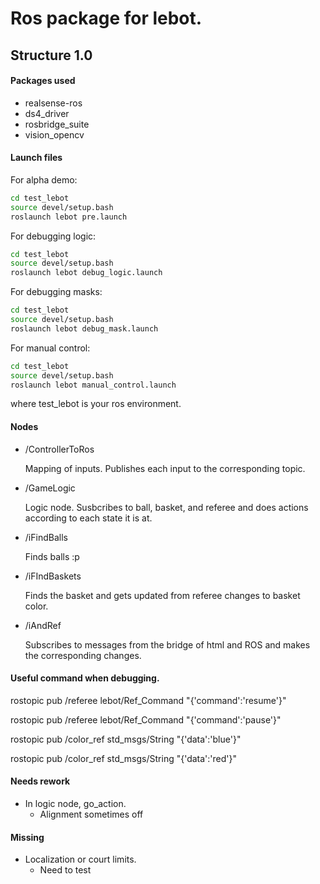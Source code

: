 # Ros package for lebot.

## Structure 1.0

#### Packages used

- realsense-ros
- ds4_driver
- rosbridge_suite
- vision_opencv

#### Launch files

For alpha demo:

```bash
cd test_lebot
source devel/setup.bash
roslaunch lebot pre.launch
```

For debugging logic:

```bash
cd test_lebot
source devel/setup.bash
roslaunch lebot debug_logic.launch
```

For debugging masks:

```bash
cd test_lebot
source devel/setup.bash
roslaunch lebot debug_mask.launch
```

For manual control:

```bash
cd test_lebot
source devel/setup.bash
roslaunch lebot manual_control.launch
```

where test_lebot is your ros environment.

#### Nodes

- /ControllerToRos

  Mapping of inputs. Publishes each input to the corresponding topic.

- /GameLogic

  Logic node. Susbcribes to ball, basket, and referee and does actions according to each state it is at.

- /iFindBalls

  Finds balls :p

- /iFIndBaskets

  Finds the basket and gets updated from referee changes to basket color.

- /iAndRef

  Subscribes to messages from the bridge of html and ROS and makes the corresponding changes.

#### Useful command when debugging. 

rostopic pub /referee lebot/Ref_Command "{'command':'resume'}"

rostopic pub /referee lebot/Ref_Command "{'command':'pause'}"

rostopic pub /color_ref std_msgs/String "{'data':'blue'}"

rostopic pub /color_ref std_msgs/String "{'data':'red'}"

#### Needs rework

- In logic node, go_action.
  - Alignment sometimes off

#### Missing
- Localization or court limits.
  - Need to test


